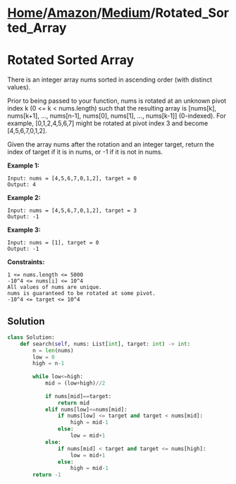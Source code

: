 # [Home](./../..)/[Amazon](./..)/[Medium](./)/Rotated_Sorted_Array
<h1>Rotated Sorted Array</h1>

<p>
There is an integer array nums sorted in ascending order (with distinct values).

Prior to being passed to your function, nums is rotated at an unknown pivot index k (0 <= k < nums.length) such that the resulting array is [nums[k], nums[k+1], ..., nums[n-1], nums[0], nums[1], ..., nums[k-1]] (0-indexed). For example, [0,1,2,4,5,6,7] might be rotated at pivot index 3 and become [4,5,6,7,0,1,2].

Given the array nums after the rotation and an integer target, return the index of target if it is in nums, or -1 if it is not in nums.

</p>

<b>Example 1:</b>

    Input: nums = [4,5,6,7,0,1,2], target = 0
    Output: 4
  
<b>Example 2:</b>

    Input: nums = [4,5,6,7,0,1,2], target = 3
    Output: -1

<b>Example 3:</b>

    Input: nums = [1], target = 0
    Output: -1
 
<b>Constraints:</b>

    1 <= nums.length <= 5000
    -10^4 <= nums[i] <= 10^4
    All values of nums are unique.
    nums is guaranteed to be rotated at some pivot.
    -10^4 <= target <= 10^4


<h2>Solution</h2>

```python
class Solution:
    def search(self, nums: List[int], target: int) -> int:
        n = len(nums)
        low = 0
        high = n-1
        
        while low<=high:
            mid = (low+high)//2
            
            if nums[mid]==target:
                return mid
            elif nums[low]<=nums[mid]:
                if nums[low] <= target and target < nums[mid]:
                    high = mid-1
                else:
                    low = mid+1
            else:
                if nums[mid] < target and target <= nums[high]:
                    low = mid+1
                else:
                    high = mid-1    
        return -1
```
